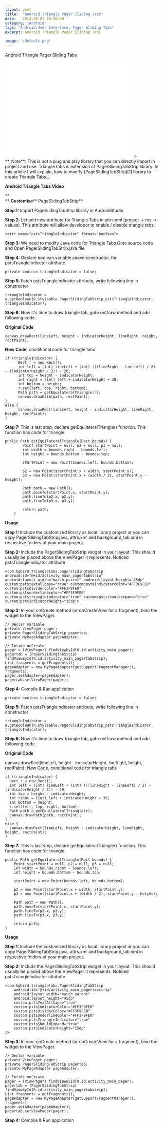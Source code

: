 ```yaml
---
layout: post
title:  "Android Triangle Pager Sliding Tabs"
date:   2014-06-01 16:20:00
category: "Android"
tags: "Android,User Interface, Pager Sliding Tabs"
excerpt: Android Triangle Pager Sliding Tabs

image: "/default.png"
---
```


Android Triangle Pager Sliding Tabs

<iframe allowfullscreen="" frameborder="0" height="315" src="//www.youtube.com/embed/2w8-wzr-wx8" width="420"></iframe>
&gt; **_Note**: This is not a plug and play library that you can directly import in project and use. Triangle tabs is extension of PagerSlidingTabStrip library. In this article I will explain, how to modify [PageSlidingTabStrip][1] library to create Triangle Tabs._

**Android Triangle Tabs Video&nbsp;**

**  
** **Customise****&nbsp;PageSlidingTabStrip**

**Step 1:** Import PageSlidingTabStrip library in AndroidStudio.

**Step 2:** Let add new attribute for Triangle Tabs in attrs.xml (project -&gt; res -&gt; values). This attribute will allow developer to enable / disable triangle tabs.

    <attr name="pstsTriangleIndicator" format="boolean">

**Step 3:** We need to modify Java code for Triangle Tabs.Goto source code and Open PagerSlidingTabStrip.java file

**Step 4:** Declare boolean variable above constructor, for pstsTriangleIndicator attribute.

    private boolean triangleIndicator = false;

**Step 5:** Fatch pstsTriangleIndicator attribute, write following line in constructor

    triangleIndicator = a.getBoolean(R.styleable.PagerSlidingTabStrip_pstsTriangleIndicator, triangleIndicator);

**Step 6:** Now it's time to draw triangle tab, goto onDraw method and add following code.

**Original Code**

    canvas.drawRect(lineLeft, height - indicatorHeight, lineRight, height, rectPaint);

**New Code**, conditional code for triangle tabs

    if (triangleIndicator) {
          Rect r = new Rect();
          int left = (int) lineLeft + (int) (((lineRight - lineLeft) / 2) - (indicatorHeight / 2)) - 20;
          int top = height - indicatorHeight;
          int right = (int) left + indicatorHeight + 30;
          int bottom = height;
          r.set(left, top, right, bottom);
          Path path = getEquilateralTriangle(r);
          canvas.drawPath(path, rectPaint);
    }
    else {
          canvas.drawRect(lineLeft, height - indicatorHeight, lineRight, height, rectPaint);
    }

**Step 7:** This is last step, declare getEquilateralTriangle() function. This function has code for triangle.

    public Path getEquilateralTriangle(Rect bounds) {
            Point startPoint = null, p2 = null, p3 = null;
            int width = bounds.right - bounds.left;
            int height = bounds.bottom - bounds.top;

            startPoint = new Point(bounds.left, bounds.bottom);

            p2 = new Point(startPoint.x + width, startPoint.y);
            p3 = new Point(startPoint.x + (width / 2), startPoint.y - height);

            Path path = new Path();
            path.moveTo(startPoint.x, startPoint.y);
            path.lineTo(p2.x, p2.y);
            path.lineTo(p3.x, p3.y);

            return path;
        }

**Usage**

**Step 1:** Include the customized library as local library project or you can copy PagerSlidingTabStrip.java, attrs.xml and background_tab.xml in respective folders of your main project.

**Step 2:** Include the PagerSlidingTabStrip widget in your layout. This should usually be placed above the ViewPager it represents. Noticed pstsTriangleIndicator attribute

    <com.kpbird.triangletabs.pagerslidingtabstrip android:id="@+id/activity_main_pagertabstrip" android:layout_width="match_parent" android:layout_height="45dp" custom:pststextallcaps="true" custom:pstsindicatorcolor="#FF3F9FE0" custom:pstsdividercolor="#FF3F9FE0" custom:pstsunderlinecolor="#FF3F9FE0" custom:pststriangleindicator="true" custom:pstsshouldexpand="true" custom:pstsindicatorheight="15dp">

**Step 3:** In your onCreate method (or onCreateView for a fragment), bind the widget to the ViewPager.

    // Declar variable
    private ViewPager pager;
    private PagerSlidingTabStrip pagertab;
    private MyPageAdapter pageAdapter;

    // Inside onCreate
    pager = (ViewPager) findViewById(R.id.activity_main_pager);
    pagertab = (PagerSlidingTabStrip) findViewById(R.id.activity_main_pagertabstrip);
    List fragments = getFragments();
    pageAdapter = new MyPageAdapter(getSupportFragmentManager(), fragments);
    pager.setAdapter(pageAdapter);
    pagertab.setViewPager(pager);

**Step 4:** Compile &amp; Run application

	private boolean triangleIndicator = false;

**Step 5:** Fatch pstsTriangleIndicator attribute, write following line in constructor
  
	triangleIndicator = a.getBoolean(R.styleable.PagerSlidingTabStrip_pstsTriangleIndicator, triangleIndicator);

**Step 6:** Now it's time to draw triangle tab, goto onDraw method and add following code.

**Original Code**

canvas.drawRect(lineLeft, height - indicatorHeight, lineRight, height, rectPaint);
New Code, conditional code for triangle tabs

	if (triangleIndicator) {
      Rect r = new Rect();
      int left = (int) lineLeft + (int) (((lineRight - lineLeft) / 2) - (indicatorHeight / 2)) - 20;
      int top = height - indicatorHeight;
      int right = (int) left + indicatorHeight + 30;
      int bottom = height;
      r.set(left, top, right, bottom);
      Path path = getEquilateralTriangle(r);
      canvas.drawPath(path, rectPaint);
	} 
	else {
      canvas.drawRect(lineLeft, height - indicatorHeight, lineRight, height, rectPaint);
	}

**Step 7:** This is last step, declare getEquilateralTriangle() function. This function has code for triangle.


	public Path getEquilateralTriangle(Rect bounds) {
        Point startPoint = null, p2 = null, p3 = null;
        int width = bounds.right - bounds.left;
        int height = bounds.bottom - bounds.top;

        startPoint = new Point(bounds.left, bounds.bottom);

        p2 = new Point(startPoint.x + width, startPoint.y);
        p3 = new Point(startPoint.x + (width / 2), startPoint.y - height);

        Path path = new Path();
        path.moveTo(startPoint.x, startPoint.y);
        path.lineTo(p2.x, p2.y);
        path.lineTo(p3.x, p3.y);

        return path;
    }

**Usage**

**Step 1:** Include the customized library as local library project or you can copy PagerSlidingTabStrip.java, attrs.xml and background_tab.xml in respective folders of your main project.

**Step 2:** Include the PagerSlidingTabStrip widget in your layout. This should usually be placed above the ViewPager it represents. Noticed pstsTriangleIndicator attribute

	<com.kpbird.triangletabs.PagerSlidingTabStrip
        android:id="@+id/activity_main_pagertabstrip"
        android:layout_width="match_parent"
        android:layout_height="45dp"
        custom:pstsTextAllCaps="true"
        custom:pstsIndicatorColor="#FF3F9FE0"
        custom:pstsDividerColor="#FF3F9FE0"
        custom:pstsUnderlineColor="#FF3F9FE0"
        custom:pstsTriangleIndicator="true"
        custom:pstsShouldExpand="true"
        custom:pstsIndicatorHeight="15dp"
	/>

**Step 3:** In your onCreate method (or onCreateView for a fragment), bind the widget to the ViewPager.

	// Declar variable 
	private ViewPager pager;
	private PagerSlidingTabStrip pagertab;
	private MyPageAdapter pageAdapter;
	
	// Inside onCreate
	pager = (ViewPager) findViewById(R.id.activity_main_pager);
	pagertab = (PagerSlidingTabStrip) findViewById(R.id.activity_main_pagertabstrip);
	List fragments = getFragments();
	pageAdapter = new MyPageAdapter(getSupportFragmentManager(), fragments);
	pager.setAdapter(pageAdapter);
	pagertab.setViewPager(pager);

**Step 4:** Compile & Run application


[1]: https://github.com/astuetz/PagerSlidingTabStrip
